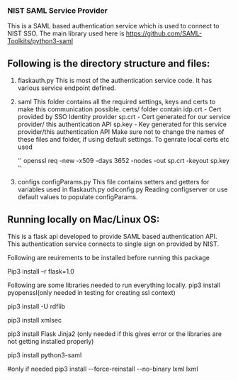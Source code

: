 ### NIST SAML Service Provider 

This is a SAML based authentication service which is used to connect to NIST SSO.
The main library used here is 
https://github.com/SAML-Toolkits/python3-saml


## Following is the directory structure and files:

1. flaskauth.py 
    This is most of the authentication service code. It has various service endpoint defined.

2. saml
    This folder contains all the required settings, keys and certs to make this communication possible. 
    certs/ folder contain
        idp.crt  - Cert provided by SSO Identity provider 
        sp.crt  -  Cert generated for our service provider/ this authentication API
        sp.key - Key generated for this service provider/this authentication API
    Make sure not to change the names of these files and folder, if using default settings.
    To genrate local certs etc used 
    
    ''
    openssl req -new -x509 -days 3652 -nodes -out sp.crt -keyout sp.key
    ''

2. configs
    configParams.py     This file contains setters and getters for variables used in flaskauth.py
    odiconfig.py   Reading configserver or use default values to populate configParams.




## Running locally on Mac/Linux OS:

This is a flask api developed to provide SAML based authentication API.
This authentication service connects to single sign on provided by NIST.

Following are reuirements to be installed before running this package

Pip3 install –r flask=1.0 

Following are some libraries needed to run everything locally.
pip3 install pyopenssl(only needed in testing for creating ssl context) 

pip3 install -U rdflib 

pip3 install xmlsec 

pip3 install Flask Jinja2 (only needed if this gives error or the libraries are not getting installed properly) 

pip3 install python3-saml

#only if needed
pip3 install --force-reinstall --no-binary lxml lxml
